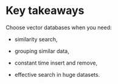 
# Key takeaways

Choose vector databases when you need:
<div v-click>

- similarity search, 

</div>
<div v-click="2">

- grouping similar data,

</div>
<div v-click="3"> 

- constant time insert and remove,

</div>
<div v-click="4"> 

- effective search in huge datasets.

</div>

